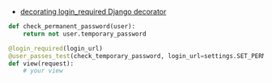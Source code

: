 - [decorating login_required Django decorator ](http://stackoverflow.com/questions/32187319/decorating-login-required-django-decorator)

~~~py
def check_permanent_password(user):
    return not user.temporary_password

@login_required(login_url)
@user_passes_test(check_temporary_password, login_url=settings.SET_PERMANENT_PASSWORD_URL)
def view(request):
    # your view
~~~    
